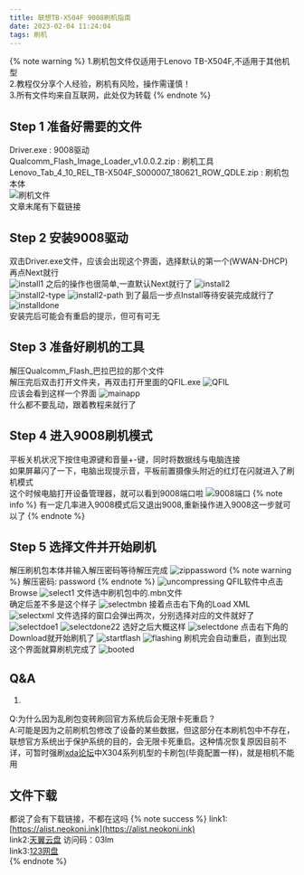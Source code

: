 ```yaml
---
title: 联想TB-X504F 9008刷机指南
date: 2023-02-04 11:24:04
tags: 刷机
---
```

{% note warning %}
1.刷机包文件仅适用于Lenovo TB-X504F,不适用于其他机型  
2.教程仅分享个人经验，刷机有风险，操作需谨慎！  
3.所有文件均来自互联网，此处仅为转载
{% endnote %}
## Step 1 准备好需要的文件
Driver.exe : 9008驱动  
Qualcomm_Flash_Image_Loader_v1.0.0.2.zip : 刷机工具  
Lenovo_Tab_4_10_REL_TB-X504F_S000007_180621_ROW_QDLE.zip : 刷机包本体  
![刷机文件](../picture/TB-X504F%E5%88%B7%E6%9C%BA/11.png)  
文章末尾有下载链接
## Step 2 安装9008驱动
双击Driver.exe文件，应该会出现这个界面，选择默认的第一个(WWAN-DHCP)再点Next就行  
![install1](../picture/TB-X504F%E5%88%B7%E6%9C%BA/12.png)
之后的操作也很简单,一直默认Next就行了
![install2](../picture/TB-X504F%E5%88%B7%E6%9C%BA/13.png)  
![install2-type](../picture/TB-X504F%E5%88%B7%E6%9C%BA/14.png)
![install2-path](../picture/TB-X504F%E5%88%B7%E6%9C%BA/15.png)
到了最后一步点Install等待安装完成就行了
![installdone](../picture/TB-X504F%E5%88%B7%E6%9C%BA/16.png)  
安装完后可能会有重启的提示，但可有可无
## Step 3 准备好刷机的工具
解压Qualcomm_Flash_巴拉巴拉的那个文件  
解压完后双击打开文件夹，再双击打开里面的QFIL.exe
![QFIL](../picture/TB-X504F%E5%88%B7%E6%9C%BA/111.png)  
应该会看到这样一个界面
![mainapp](../picture/TB-X504F%E5%88%B7%E6%9C%BA/112.png)  
什么都不要乱动，跟着教程来就行了
## Step 4 进入9008刷机模式
平板关机状况下按住电源键和音量+-键，同时将数据线与电脑连接  
如果屏幕闪了一下，电脑出现提示音，平板前置摄像头附近的红灯在闪就进入了刷机模式  
这个时候电脑打开设备管理器，就可以看到9008端口啦
![9008端口](../picture/TB-X504F%E5%88%B7%E6%9C%BA/118.png)
{% note info %}
有一定几率进入9008模式后又退出9008,重新操作进入9008这一步就可以了
{% endnote %}
## Step 5 选择文件并开始刷机
解压刷机包本体并输入解压密码等待解压完成
![zippassword](../picture/TB-X504F%E5%88%B7%E6%9C%BA/19.png)
{% note warning %}
解压密码: password
{% endnote %}
![uncompressing](../picture/TB-X504F%E5%88%B7%E6%9C%BA/110.png)
QFIL软件中点击Browse
![select1](../picture/TB-X504F%E5%88%B7%E6%9C%BA/1.png)
文件选中刷机包中的.mbn文件  
确定后差不多是这个样子
![selectmbn](../picture/TB-X504F%E5%88%B7%E6%9C%BA/114.png)
接着点击右下角的Load XML
![selectxml](../picture/TB-X504F%E5%88%B7%E6%9C%BA/2.png)
文件选择的窗口会弹出两次，分别选择对应的文件就好了
![selectdoe1](../picture/TB-X504F%E5%88%B7%E6%9C%BA/115.png)
![selectdone22](../picture/TB-X504F%E5%88%B7%E6%9C%BA/116.png)
选好之后大概这样
![selectdone](../picture/TB-X504F%E5%88%B7%E6%9C%BA/121.png)
点击右下角的Download就开始刷机了
![startflash](../picture/TB-X504F%E5%88%B7%E6%9C%BA/3.png)
![flashing](../picture/TB-X504F%E5%88%B7%E6%9C%BA/122.png)
刷机完会自动重启，直到出现这个界面就算刷机完成了
![booted](../picture/TB-X504F%E5%88%B7%E6%9C%BA/4.jpg)
## Q&A
1.  
Q:为什么因为乱刷包变砖刷回官方系统后会无限卡死重启？  
A:可能是因为之前刷机包修改了设备的某些数据，但这部分在本刷机包中不存在，联想官方系统出于保护系统的目的，会无限卡死重启。这种情况恢复原因目前不详，可暂时强刷[xda论坛](https://forum.xda-developers.com/f/thinkpad-tablet-android-development.1435/)中X304系列机型的卡刷包(毕竟配置一样)，就是相机不能用
## 文件下载
都说了会有下载链接，不都在这吗
{% note success %}
link1:[https://alist.neokoni.ink](https://alist.neokoni.ink)  
link2:[天翼云盘](https://h5.cloud.189.cn/share.html#/t/fY7JviqqIbYb)  访问码：03lm  
link3:[123网盘](https://www.123pan.com/s/81d8Vv-Szomd)  
{% endnote %}
